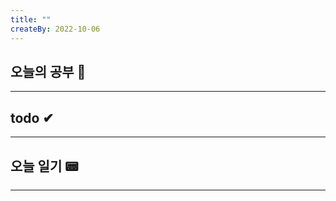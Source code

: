```yaml
---
title: ""
createBy: 2022-10-06
---
```

## 오늘의 공부 🎉
---
### 

## todo ✔
---
### 

## 오늘 일기 📟
---
#### 